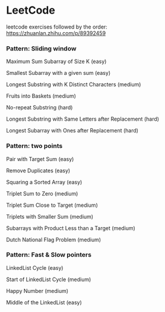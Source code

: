 # LeetCode
leetcode exercises followed by the order: https://zhuanlan.zhihu.com/p/89392459

### Pattern: Sliding window

Maximum Sum Subarray of Size K (easy)

Smallest Subarray with a given sum (easy)

Longest Substring with K Distinct Characters (medium)

Fruits into Baskets (medium)

No-repeat Substring (hard)

Longest Substring with Same Letters after Replacement (hard)

Longest Subarray with Ones after Replacement (hard)

### Pattern: two points

Pair with Target Sum (easy)

Remove Duplicates (easy)

Squaring a Sorted Array (easy)

Triplet Sum to Zero (medium)

Triplet Sum Close to Target (medium)

Triplets with Smaller Sum (medium)

Subarrays with Product Less than a Target (medium)

Dutch National Flag Problem (medium)

### Pattern: Fast & Slow pointers

LinkedList Cycle (easy)

Start of LinkedList Cycle (medium)

Happy Number (medium)

Middle of the LinkedList (easy)
